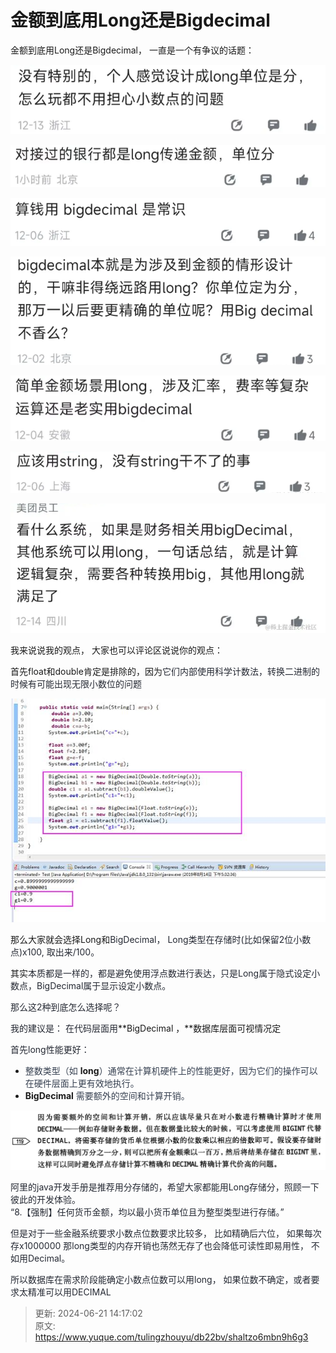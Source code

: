 # 金额到底用Long还是Bigdecimal

金额到底用Long还是Bigdecimal， 一直是一个有争议的话题：

![1706530855651-396388ef-45c6-4e34-b042-ef1ef942116a.png](./img/ZHaMYgjalY_6z9f7/1706530855651-396388ef-45c6-4e34-b042-ef1ef942116a-276116.png)



![1706530870745-dd744075-c10d-4491-983c-d9f6213cf9b9.png](./img/ZHaMYgjalY_6z9f7/1706530870745-dd744075-c10d-4491-983c-d9f6213cf9b9-541793.png)



![1706530889905-1fc70ee5-7323-4dc3-8acb-8781a3e2ac01.png](./img/ZHaMYgjalY_6z9f7/1706530889905-1fc70ee5-7323-4dc3-8acb-8781a3e2ac01-542015.png)

![1706530903753-2f4afd7d-00bb-4539-bca4-3a5324506fb7.png](./img/ZHaMYgjalY_6z9f7/1706530903753-2f4afd7d-00bb-4539-bca4-3a5324506fb7-865646.png)

![1706530911668-a185afe7-77c1-4eab-96d8-9175514cb02e.png](./img/ZHaMYgjalY_6z9f7/1706530911668-a185afe7-77c1-4eab-96d8-9175514cb02e-333811.png)

![1706530944031-6660cd59-40b8-448f-8422-dbbeedae4327.png](./img/ZHaMYgjalY_6z9f7/1706530944031-6660cd59-40b8-448f-8422-dbbeedae4327-047642.png)

![1706530970468-46a71bb9-ba30-40d5-ab04-54a1e5abff4e.png](./img/ZHaMYgjalY_6z9f7/1706530970468-46a71bb9-ba30-40d5-ab04-54a1e5abff4e-574811.png)







我来说说我的观点， 大家也可以评论区说说你的观点：



 首先float和double肯定是排除的，因为<font style="color:rgb(37, 41, 51);">它们内部使用科学计数法，转换二进制的时候有可能出现无限小数位的问题 </font>

![1706531677813-da8ab11d-7fbd-44c8-99fd-6e8449b33eb7.jpeg](./img/ZHaMYgjalY_6z9f7/1706531677813-da8ab11d-7fbd-44c8-99fd-6e8449b33eb7-130945.jpeg)



那么大家就会选择Long和<font style="color:rgb(37, 41, 51);">BigDecimal， Long类型在存储时(比如保留2位小数点)x100,  取出来/100。</font>

其实<font style="color:rgb(37, 41, 51);">本质都是一样的，都是避免使用浮点数进行表达，只是Long属于隐式设定小数点，BigDecimal属于显示设定小数点。</font>

<font style="color:rgb(37, 41, 51);"></font>

<font style="color:rgb(37, 41, 51);"></font>

<font style="color:rgb(37, 41, 51);">那么这2种到底怎么选择呢？</font>

<font style="color:rgb(37, 41, 51);">我的建议是： 在代码层面用</font>**BigDecimal ，**数据库层面可视情况定

<font style="color:rgb(37, 41, 51);"> 首先long性能更好：</font>

+ <font style="color:rgb(55, 65, 81);">整数类型（如 </font>**long**<font style="color:rgb(55, 65, 81);">）通常在计算机硬件上的性能更好，因为它们的操作可以在硬件层面上更有效地执行。</font>
+ **BigDecimal**<font style="color:rgb(55, 65, 81);">  需要额外的空间和计算开销。</font>





<font style="color:rgb(37, 41, 51);"> </font>![1706533593289-04bb4fa9-ab67-45da-ae32-433843c76619.png](./img/ZHaMYgjalY_6z9f7/1706533593289-04bb4fa9-ab67-45da-ae32-433843c76619-434510.png)

<font style="color:rgb(37, 41, 51);"></font>

<font style="color:rgb(37, 41, 51);">阿里的java开发手册是推荐用分存储的，希望大家都能用Long存储分，照顾一下彼此的开发体验。  
</font><font style="color:rgb(37, 41, 51);">“8.【强制】任何货币金额，均以最小货币单位且为整型类型进行存储。”</font>

<font style="color:rgb(37, 41, 51);"></font>

<font style="color:rgb(37, 41, 51);"></font>

<font style="color:rgb(37, 41, 51);">但是对于一些金融系统要求小数点位数要求比较多， 比如精确后六位，  如果每次存x1000000   那long类型的内存开销也荡然无存了也会降低可读性即易用性，   不如用Decimal。</font>

<font style="color:rgb(37, 41, 51);"></font>

<font style="color:rgb(37, 41, 51);">所以数据库在需求阶段能确定小数点位数可以用long， 如果位数不确定，或者要求太精准可以用DECIMAL</font>

<font style="color:rgb(37, 41, 51);"></font>

<font style="color:rgb(37, 41, 51);"></font>



> 更新: 2024-06-21 14:17:02  
> 原文: <https://www.yuque.com/tulingzhouyu/db22bv/shaltzo6mbn9h6g3>